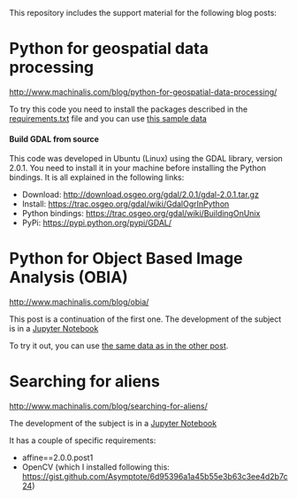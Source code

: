 This repository includes the support material for the following blog posts:
 
# Python for geospatial data processing

http://www.machinalis.com/blog/python-for-geospatial-data-processing/

To try this code you need to install the packages described in the [requirements.txt](https://raw.githubusercontent.com/machinalis/satimg/master/requirements.txt) file 
and you can use [this sample data](https://drive.google.com/open?id=0B64odlXwDnHeUVBWNXVocU84SkU)

#### Build GDAL from source

This code was developed in Ubuntu (Linux) using the GDAL library, version 2.0.1. You need to install it in your machine before installing the Python bindings. It is all explained in the following links:

* Download: http://download.osgeo.org/gdal/2.0.1/gdal-2.0.1.tar.gz
* Install: https://trac.osgeo.org/gdal/wiki/GdalOgrInPython
* Python bindings: https://trac.osgeo.org/gdal/wiki/BuildingOnUnix
* PyPi: https://pypi.python.org/pypi/GDAL/


# Python for Object Based Image Analysis (OBIA) 

http://www.machinalis.com/blog/obia/

This post is a continuation of the first one. The development of the subject is in a 
[Jupyter Notebook](https://github.com/machinalis/satimg/blob/master/object_based_image_analysis.ipynb)

To try it out, you can use [the same data as in the other post](https://drive.google.com/open?id=0B64odlXwDnHeUVBWNXVocU84SkU).


# Searching for aliens 

http://www.machinalis.com/blog/searching-for-aliens/

The development of the subject is in a [Jupyter Notebook](https://github.com/machinalis/satimg/blob/master/Searching%20for%20aliens.ipynb)

It has a couple of specific requirements:

* affine==2.0.0.post1
* OpenCV (which I installed following this: https://gist.github.com/Asymptote/6d95396a1a45b55e3b63c3ee4d2b7c24)
